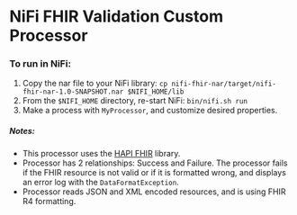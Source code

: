 # NiFi FHIR Validation Custom Processor

### To run in NiFi:

1. Copy the nar file to your NiFi library: `cp nifi-fhir-nar/target/nifi-fhir-nar-1.0-SNAPSHOT.nar $NIFI_HOME/lib`
3. From the `$NIFI_HOME` directory, re-start NiFi: `bin/nifi.sh run`
4. Make a process with `MyProcessor`, and customize desired properties.

##### Notes:
- This processor uses the [HAPI FHIR](https://hapifhir.io/hapi-fhir/) library.
- Processor has 2 relationships: Success and Failure. The processor fails if the FHIR resource is not valid or if it is formatted wrong, and displays an error log with the `DataFormatException`.
- Processor reads JSON and XML encoded resources, and is using FHIR R4 formatting.
